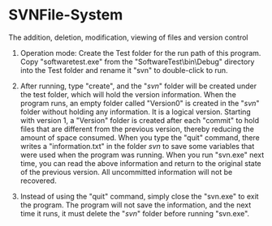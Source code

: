 # SVNFile-System
The addition, deletion, modification, viewing of files and version control


1. Operation mode:
Create the Test folder for the run path of this program. Copy "softwaretest.exe" from the "SoftwareTest\bin\Debug" directory into the Test folder and rename it "svn" to double-click to run.

2. After running, type "create", and the "_svn_" folder will be created under the test folder, which will hold the version information. When the program runs, an empty folder called "Version0" is created in the "_svn_" folder without holding any information. It is a logical version. Starting with version 1, a "Version" folder is created after each "commit" to hold files that are different from the previous version, thereby reducing the amount of space consumed. When you type the "quit" command, there writes a "information.txt" in the folder _svn_ to save some variables that were used when the program was running. When you run "svn.exe" next time, you can read the above information and return to the original state of the previous version. All uncommitted information will not be recovered.

3. Instead of using the "quit" command, simply close the "svn.exe" to exit the program. The program will not save the information, and the next time it runs, it must delete the "_svn_" folder before running "svn.exe".
